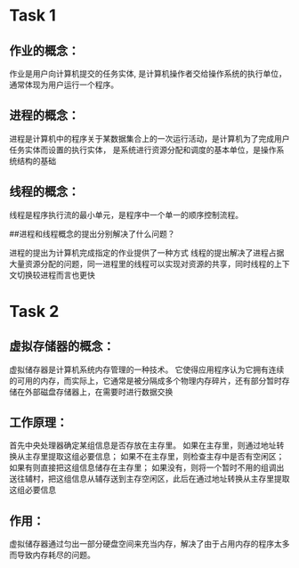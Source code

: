 # Task 1

## 作业的概念：

作业是用户向计算机提交的任务实体, 是计算机操作者交给操作系统的执行单位，通常体现为用户运行一个程序。

## 进程的概念：

进程是计算机中的程序关于某数据集合上的一次运行活动，是计算机为了完成用户任务实体而设置的执行实体，
是系统进行资源分配和调度的基本单位，是操作系统结构的基础

## 线程的概念：

线程是程序执行流的最小单元，是程序中一个单一的顺序控制流程。

##进程和线程概念的提出分别解决了什么问题？

进程的提出为计算机完成指定的作业提供了一种方式
线程的提出解决了进程占据大量资源分配的问题，同一进程里的线程可以实现对资源的共享，同时线程的上下文切换较进程而言也更快

# Task 2

## 虚拟存储器的概念：

虚拟储存器是计算机系统内存管理的一种技术。
它使得应用程序认为它拥有连续的可用的内存，而实际上，它通常是被分隔成多个物理内存碎片，还有部分暂时存储在外部磁盘存储器上，在需要时进行数据交换

## 工作原理：

首先中央处理器确定某组信息是否存放在主存里。
如果在主存里，则通过地址转换从主存里提取这组必要信息；
如果不在主存里，则检查主存中是否有空闲区；
如果有则直接把这组信息储存在主存里；
如果没有，则将一个暂时不用的组调出送往辅村，把这组信息从辅存送到主存空闲区，此后在通过地址转换从主存里提取这组必要信息

## 作用：

虚拟储存器通过匀出一部分硬盘空间来充当内存，解决了由于占用内存的程序太多而导致内存耗尽的问题。
